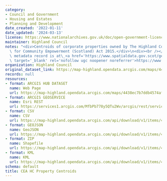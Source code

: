 ```yaml
---
category:
- Council and Government
- Housing and Estates
- Planning and Development
date_created: '2022-01-11'
date_updated: '2024-03-13'
license: https://www.nationalarchives.gov.uk/doc/open-government-licence/version/3/
maintainer: Highland Council
notes: "<div>Centroids of corporate properties owned by The Highland Council. Published\
  \ for Community Empowerment (Scotland) Act 2015.</div>\n<div><br /></div>\n<div>Gemini\
  \ metadata record is at\_<a href='https://www.spatialdata.gov.scot/geonetwork/srv/eng/catalog.search#/metadata/79d7eb3e-1aaa-4974-a37c-e704d0f69d40'\
  \ target='_blank' rel='nofollow ugc noopener noreferrer'>https://www.spatialdata.gov.scot/geonetwork/srv/eng/catalog.search#/metadata/79d7eb3e-1aaa-4974-a37c-e704d0f69d40</a>.</div>"
organization: Highland Council
original_dataset_link: https://map-highland.opendata.arcgis.com/maps/4438ec7b7ddb4574af4b765d22302c16_0
records: null
resources:
- format: ARCGIS HUB DATASET
  name: Web Page
  url: https://map-highland.opendata.arcgis.com/maps/4438ec7b7ddb4574af4b765d22302c16_0
- format: ARCGIS GEOSERVICE
  name: Esri REST
  url: https://services1.arcgis.com/MfbPb778y5QTu2Wv/arcgis/rest/services/CEA_HC_Property_Centroids/FeatureServer/0
- format: CSV
  name: CSV
  url: https://map-highland.opendata.arcgis.com/api/download/v1/items/4438ec7b7ddb4574af4b765d22302c16/csv?layers=0
- format: GEOJSON
  name: GeoJSON
  url: https://map-highland.opendata.arcgis.com/api/download/v1/items/4438ec7b7ddb4574af4b765d22302c16/geojson?layers=0
- format: ZIP
  name: Shapefile
  url: https://map-highland.opendata.arcgis.com/api/download/v1/items/4438ec7b7ddb4574af4b765d22302c16/shapefile?layers=0
- format: KML
  name: KML
  url: https://map-highland.opendata.arcgis.com/api/download/v1/items/4438ec7b7ddb4574af4b765d22302c16/kml?layers=0
schema: default
title: CEA HC Property Centroids
---
```

